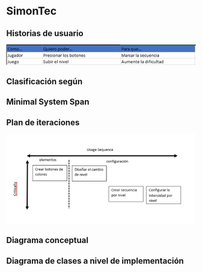 # SimonTec
## Historias de usuario
![UserStory](UserStory.png)

## Clasificación según 

## Minimal System Span


## Plan de iteraciones
![Plan](PlanIteraciones.png)

## Diagrama conceptual

## Diagrama de clases a nivel de implementación
